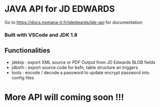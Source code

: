 # JAVA API for JD EDWARDS
Go to https://docs.nomana-it.fr/jdedwards/jde-api for documentation

### Built with VSCode and JDK 1.8

## Functionalities
- jdebip : export XML source or PDF Output from JD Edwards BLOB fields
- jdbsfn : export source code for bsfn, table structure an triggers
- tools : encode / decode a password to update encrypt password into config files

# More API will coming soon !!!